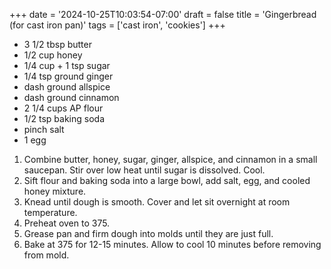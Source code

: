 +++
date = '2024-10-25T10:03:54-07:00'
draft = false
title = 'Gingerbread (for cast iron pan)'
tags = ['cast iron', 'cookies']
+++

* 3 1/2 tbsp butter
* 1/2 cup honey
* 1/4 cup + 1 tsp sugar
* 1/4 tsp ground ginger
* dash ground allspice
* dash ground cinnamon
* 2 1/4 cups AP flour
* 1/2 tsp baking soda
* pinch salt
* 1 egg

1. Combine butter, honey, sugar, ginger, allspice, and cinnamon in a small saucepan. Stir over low heat until sugar is dissolved. Cool.
2. Sift flour and baking soda into a large bowl, add salt, egg, and cooled honey mixture.
3. Knead until dough is smooth. Cover and let sit overnight at room temperature.
4. Preheat oven to 375.
5. Grease pan and firm dough into molds until they are just full.
6. Bake at 375 for 12-15 minutes. Allow to cool 10 minutes before removing from mold.
